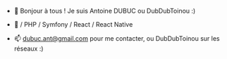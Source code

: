 - 👋 Bonjour à tous ! Je suis Antoine DUBUC ou DubDubToinou :) 

- 👀 / PHP / Symfony / React / React Native

- 📫 dubuc.ant@gmail.com pour me contacter, ou DubDubToinou sur les réseaux :)
